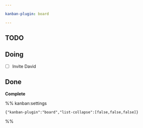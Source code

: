 ```yaml
---

kanban-plugin: board

---
```


## TODO



## Doing

- [ ] Invite David


## Done

**Complete**




%% kanban:settings
```
{"kanban-plugin":"board","list-collapse":[false,false,false]}
```
%%